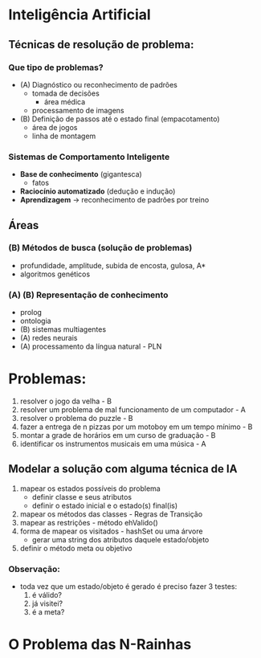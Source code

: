 # Inteligência Artificial
## Técnicas de resolução de problema:
### Que tipo de problemas?
- (A) Diagnóstico ou reconhecimento de padrões
  - tomada de decisões
    - área médica
  - processamento de imagens
- (B) Definição de passos até o estado final (empacotamento)
  - área de jogos
  - linha de montagem

### Sistemas de Comportamento Inteligente
- **Base de conhecimento** (gigantesca)
  - fatos
- **Raciocínio automatizado** (dedução e indução)
- **Aprendizagem** -> reconhecimento de padrões por treino

## Áreas
### (B) Métodos de busca (solução de problemas)
- profundidade, amplitude, subida de encosta, gulosa, A*
- algoritmos genéticos
### (A) (B) Representação de conhecimento
- prolog
- ontologia
- (B) sistemas multiagentes
- (A) redes neurais
- (A) processamento da língua natural - PLN

# Problemas:
  1) resolver o jogo da velha - B
  2) resolver um problema de mal funcionamento de um computador - A
  3) resolver o problema do puzzle - B
  4) fazer a entrega de n pizzas por um motoboy em um tempo mínimo - B
  5) montar a grade de horários em um curso de graduação - B
  6) identificar os instrumentos musicais em uma música - A

## Modelar a solução com alguma técnica de IA
  1) mapear os estados possíveis do problema
     - definir classe e seus atributos
     - definir o estado inicial e o estado(s) final(is)
  2) mapear os métodos das classes - Regras de Transição
  3) mapear as restrições - método ehValido()
  4) forma de mapear os visitados - hashSet ou uma árvore
       - gerar uma string dos atributos daquele estado/objeto
  5) definir o método meta ou objetivo
     
### Observação:
  - toda vez que um estado/objeto é gerado é preciso fazer 3 testes:
      1) é válido?
      2) já visitei?
      3) é a meta?

# O Problema das N-Rainhas

